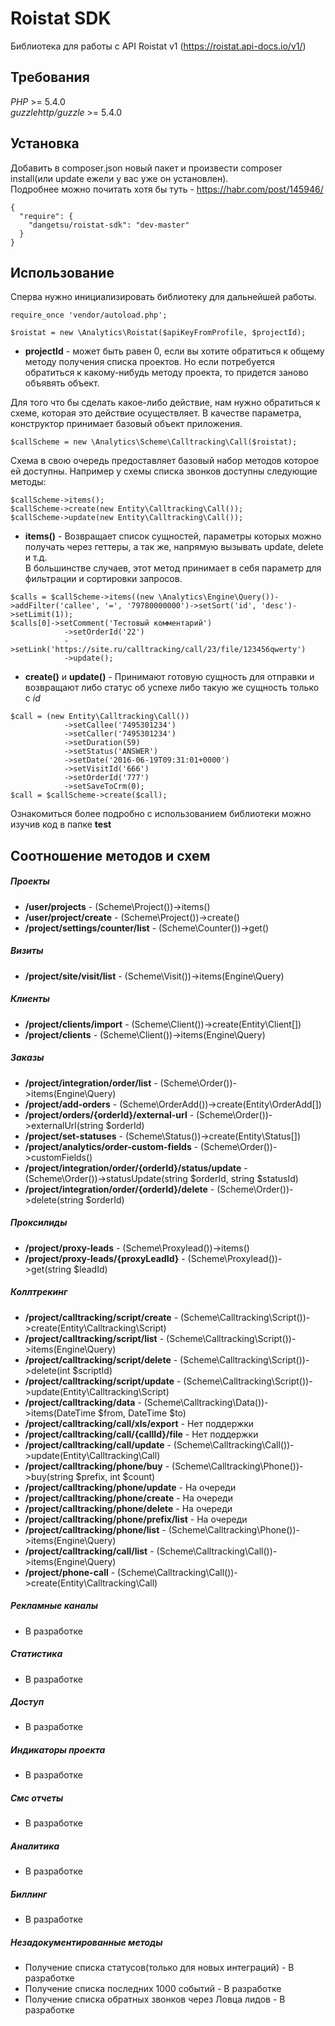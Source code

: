# Roistat SDK
Библиотека для работы с API Roistat v1 (https://roistat.api-docs.io/v1/)

## Требования

*PHP* >= 5.4.0  
*guzzlehttp/guzzle* >= 5.4.0

## Установка

Добавить в composer.json новый пакет и произвести composer install(или update ежели у вас уже он установлен).  
Подробнее можно почитать хотя бы туть - https://habr.com/post/145946/

```
{
  "require": {
    "dangetsu/roistat-sdk": "dev-master"
  }
}
```

## Использование

Сперва нужно инициализировать библиотеку для дальнейшей работы.
```
require_once 'vendor/autoload.php';

$roistat = new \Analytics\Roistat($apiKeyFromProfile, $projectId);
```
* **projectId** - может быть равен 0, если вы хотите обратиться к общему методу получения списка проектов. 
Но если потребуется обратиться к какому-нибудь методу проекта, то придется заново объявять объект.

Для того что бы сделать какое-либо действие, нам нужно обратиться к схеме, которая это действие осуществляет.
В качестве параметра, конструктор принимает базовый объект приложения.
```
$callScheme = new \Analytics\Scheme\Calltracking\Call($roistat);
```

Схема в свою очередь предоставляет базовый набор методов которое ей доступны. Например у схемы списка звонков доступны следующие методы:
```
$callScheme->items();
$callScheme->create(new Entity\Calltracking\Call());
$callScheme->update(new Entity\Calltracking\Call());
```

* **items()** - Возвращает список сущностей, параметры которых можно получать через геттеры, а так же, напрямую вызывать update, delete и т.д.  
В большинстве случаев, этот метод принимает в себя параметр для фильтрации и сортировки запросов.
```
$calls = $callScheme->items((new \Analytics\Engine\Query())->addFilter('callee', '=', '79780000000')->setSort('id', 'desc')->setLimit(1));
$calls[0]->setComment('Тестовый комментарий')
            ->setOrderId('22')
            ->setLink('https://site.ru/calltracking/call/23/file/123456qwerty')
            ->update();
```

* **create()** и **update()** - Принимают готовую сущность для отправки и возвращают либо статус об успехе либо такую же сущность только с *id*
```
$call = (new Entity\Calltracking\Call())
            ->setCallee('7495301234')
            ->setCaller('7495301234')
            ->setDuration(59)
            ->setStatus('ANSWER')
            ->setDate('2016-06-19T09:31:01+0000')
            ->setVisitId('666')
            ->setOrderId('777')
            ->setSaveToCrm(0);
$call = $callScheme->create($call);
```

Ознакомиться более подробно с использованием библиотеки можно изучив код в папке **test**

## Соотношение методов и схем

##### Проекты
* **/user/projects** - (Scheme\Project())->items()
* **/user/project/create** - (Scheme\Project())->create()
* **/project/settings/counter/list** - (Scheme\Counter())->get()
##### Визиты
* **/project/site/visit/list** - (Scheme\Visit())->items(Engine\Query)
##### Клиенты
* **/project/clients/import** - (Scheme\Client())->create(Entity\Client[])
* **/project/clients** - (Scheme\Client())->items(Engine\Query)
##### Заказы
* **/project/integration/order/list** - (Scheme\Order())->items(Engine\Query)
* **/project/add-orders** - (Scheme\OrderAdd())->create(Entity\OrderAdd[])
* **/project/orders/{orderId}/external-url** - (Scheme\Order())->externalUrl(string $orderId)
* **/project/set-statuses** - (Scheme\Status())->create(Entity\Status[])
* **/project/analytics/order-custom-fields** - (Scheme\Order())->customFields()
* **/project/integration/order/{orderId}/status/update** - (Scheme\Order())->statusUpdate(string $orderId, string $statusId)
* **/project/integration/order/{orderId}/delete** - (Scheme\Order())->delete(string $orderId)
##### Проксилиды
* **/project/proxy-leads** - (Scheme\Proxylead())->items()
* **/project/proxy-leads/{proxyLeadId}** - (Scheme\Proxylead())->get(string $leadId)
##### Коллтрекинг
* **/project/calltracking/script/create** - (Scheme\Calltracking\Script())->create(Entity\Calltracking\Script)
* **/project/calltracking/script/list** - (Scheme\Calltracking\Script())->items(Engine\Query)
* **/project/calltracking/script/delete** - (Scheme\Calltracking\Script())->delete(int $scriptId)
* **/project/calltracking/script/update** - (Scheme\Calltracking\Script())->update(Entity\Calltracking\Script)
* **/project/calltracking/data** - (Scheme\Calltracking\Data())->items(DateTime $from, DateTime $to)
* **/project/calltracking/call/xls/export** - Нет поддержки
* **/project/calltracking/call/{callId}/file** - Нет поддержки
* **/project/calltracking/call/update** - (Scheme\Calltracking\Call())->update(Entity\Calltracking\Call)
* **/project/calltracking/phone/buy** - (Scheme\Calltracking\Phone())->buy(string $prefix, int $count)
* **/project/calltracking/phone/update** - На очереди
* **/project/calltracking/phone/create** - На очереди
* **/project/calltracking/phone/delete** - На очереди
* **/project/calltracking/phone/prefix/list** - На очереди
* **/project/calltracking/phone/list** - (Scheme\Calltracking\Phone())->items(Engine\Query)
* **/project/calltracking/call/list** - (Scheme\Calltracking\Call())->items(Engine\Query)
* **/project/phone-call** - (Scheme\Calltracking\Call())->create(Entity\Calltracking\Call)
##### Рекламные каналы
* В разработке
##### Статистика
* В разработке
##### Доступ
* В разработке
##### Индикаторы проекта
* В разработке
##### Смс отчеты
* В разработке
##### Аналитика
* В разработке
##### Биллинг
* В разработке
##### Незадокументированные методы
* Получение списка статусов(только для новых интеграций) - В разработке
* Получение списка последних 1000 событий - В разработке
* Получение списка обратных звонков через Ловца лидов - В разработке